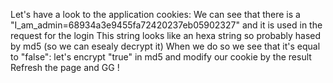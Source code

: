 Let's have a look to the application cookies:
We can see that there is a "I_am_admin=68934a3e9455fa72420237eb05902327" and it is used in the request for the login
This string looks like an hexa string so probably hased by md5 (so we can esealy decrypt it)
When we do so we see that it's equal to "false": let's encrypt "true" in md5 and modify our cookie by the result
Refresh the page and GG !